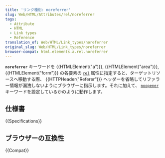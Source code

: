 ```yaml
---
title: 'リンク種別: noreferrer'
slug: Web/HTML/Attributes/rel/noreferrer
tags:
  - Attribute
  - HTML
  - Link types
  - Reference
translation_of: Web/HTML/Link_types/noreferrer
original_slug: Web/HTML/Link_types/noreferrer
browser-compat: html.elements.a.rel.noreferrer
---
```


**`noreferrer`** キーワードを {{HTMLElement("a")}}, {{HTMLElement("area")}}, {{HTMLElement("form")}} の各要素の [`rel`](/ja/docs/Web/HTML/Attributes/rel) 属性に指定すると、ターゲットリソースへ移動する際、 {{HTTPHeader("Referer")}} ヘッダーを省略してリファラー情報が漏洩しないようにブラウザーに指示します。それに加えて、 [`noopener`](/ja/docs/Web/HTML/Link_types/noopener) キーワードを設定しているかのように動作します。

## 仕様書

{{Specifications}}

## ブラウザーの互換性

{{Compat}}
